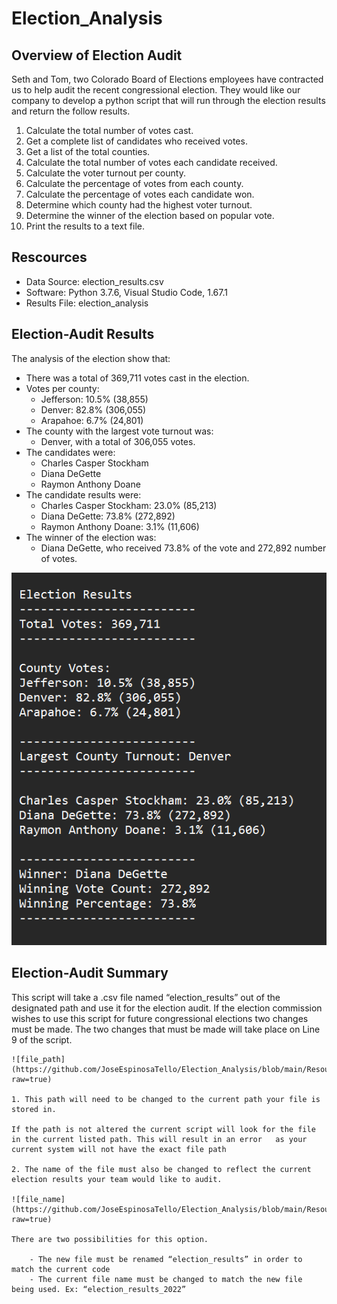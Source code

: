 # Election_Analysis

## Overview of Election Audit

Seth and Tom, two Colorado Board of Elections employees have contracted us to help audit the recent congressional election. They would like our company to develop a python script that will run through the election results and return the follow results.

1. Calculate the total number of votes cast.
2. Get a complete list of candidates who received votes.
3. Get a list of the total counties.
4. Calculate the total number of votes each candidate received.
5. Calculate the voter turnout per county.
6. Calculate the percentage of votes from each county.
7. Calculate the percentage of votes each candidate won.
8. Determine which county had the highest voter turnout.
9. Determine the winner of the election based on popular vote.
10. Print the results to a text file.

## Rescources
- Data Source: election_results.csv
- Software: Python 3.7.6, Visual Studio Code, 1.67.1
- Results File: election_analysis

## Election-Audit Results
The analysis of the election show that:
- There was a total of 369,711 votes cast in the election.
- Votes per county:
	- Jefferson: 10.5% (38,855)
	- Denver: 82.8% (306,055)
	- Arapahoe: 6.7% (24,801)
- The county with the largest vote turnout was:
	- Denver, with a total of 306,055 votes.
- The candidates were:
	- Charles Casper Stockham
	- Diana DeGette
	- Raymon Anthony Doane
- The candidate results were:
	- Charles Casper Stockham: 23.0% (85,213)
	- Diana DeGette: 73.8% (272,892)
	- Raymon Anthony Doane: 3.1% (11,606)
- The winner of the election was:
	- Diana DeGette, who received 73.8% of the vote and 272,892 number of votes.


![total_results](https://github.com/JoseEspinosaTello/Election_Analysis/blob/main/Resources/total_results.png?raw=true)


## Election-Audit Summary

This script will take a .csv file named “election_results” out of the designated path and use it for the election audit. If the election commission wishes to use this script for future congressional elections two changes must be made.
	The two changes that must be made will take place on Line 9 of the script.

	![file_path](https://github.com/JoseEspinosaTello/Election_Analysis/blob/main/Resources/file_path.png?raw=true)
	
	1. This path will need to be changed to the current path your file is stored in.
	
	If the path is not altered the current script will look for the file in the current listed path. This will result in an error 	as your current system will not have the exact file path
	
	2. The name of the file must also be changed to reflect the current election results your team would like to audit.
	
	![file_name](https://github.com/JoseEspinosaTello/Election_Analysis/blob/main/Resources/file_name.png?raw=true)
	
	There are two possibilities for this option. 
		
		- The new file must be renamed “election_results” in order to match the current code
		- The current file name must be changed to match the new file being used. Ex: “election_results_2022”


